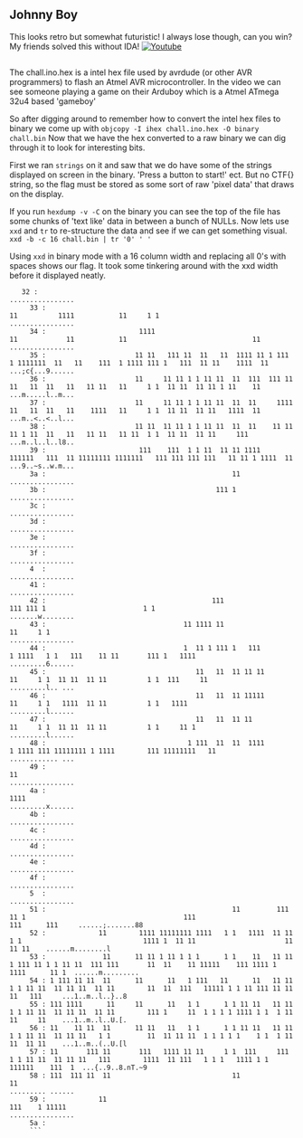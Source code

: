 ## Johnny Boy

This looks retro but somewhat futuristic! I always lose though, can you win? My friends solved this without IDA!
[![Youtube](https://img.youtube.com/vi/Dem8Fq6hkAw/0.jpg)](https://www.youtube.com/watch?v=Dem8Fq6hkAw)

##
The chall.ino.hex is a intel hex file used by avrdude (or other AVR programmers) to flash an Atmel AVR microcontroller.
In the video we can see someone playing a game on their Arduboy which is a Atmel ATmega 32u4 based 'gameboy'

So after digging around to remember how to convert the intel hex files to binary we come up with `objcopy -I ihex chall.ino.hex -O binary chall.bin`
Now that we have the hex converted to a raw binary we can dig through it to look for interesting bits.

First we ran `strings` on it and saw that we do have some of the strings displayed on screen in the binary. 'Press a button to start!' ect.
But no CTF{} string, so the flag must be stored as some sort of raw 'pixel data' that draws on the display.

If you run `hexdump -v -C` on the binary you can see the top of the file has some chunks of 'text like' data in between a bunch of NULLs.
Now lets use `xxd` and `tr` to re-structure the data and see if we can get something visual. `xxd -b -c 16 chall.bin | tr '0' ' '`

Using `xxd` in binary mode with a 16 column width and replacing all 0's with spaces shows our flag. It took some tinkering around with the xxd width before it displayed neatly.

```
   32 :                                                                                                                                                  ................
     33 :                                                                11          1111           11     1 1                                             ................
     34 :                       1111                                     11            11           11                               11                    ................
     35 :                      11 11   111 11  11   11  1111 11 1 111  1 1111111  11   11    111  1 1111 111 1   111  11 11    1111  11                    ...;c{...9......
     36 :                      11     11 11 1 1 11 11  11  111  111 11   11   11  11   11   11 11   11     1 1  11 11  11 11 1 11    11                    ...m.....l..m...
     37 :                      11     11 11 1 1 11 11  11  11     1111   11   11  11   11    1111   11     1 1  11 11  11 11   1111  11                    ...m..<..<..l...
     38 :                      11 11  11 11 1 1 11 11  11  11    11 11   11 1 11  11   11   11 11   11 11  1 1  11 11  11 11     111                       ...m..l..l..l8..
     39 :                       111    111  1 1 11  11 11 1111   111111   111  11 11111111 1111111   111 111 111 111   11 11 1 1111  11                    ...9..~s..w.m...
     3a :                                              11                                                                                                  ................
     3b :                                          111 1                                                                                                   ................
     3c :                                                                                                                                                  ................
     3d :                                                                                                                                                  ................
     3e :                                                                                                                                                  ................
     3f :                                                                                                                                                  ................
     4  :                                                                                                                                                  ................
     41 :                                                                                                                                                  ................
     42 :                                         111                     111 111 1                        1 1                                             .......w........
     43 :                                  11 1111 11                    11     1 1                                                                        ................
     44 :                                  1  11 1 111 1   111         1 1111   1 1   111    11 11       111 1   1111                                      .........6......
     45 :                                     11   11  11 11 11          11     1 1  11 11  11 11          1 1  111     11                                 .........l.. ...
     46 :                                     11   11  11 11111          11     1 1   1111  11 11          1 1   1111                                      .........l......
     47 :                                     11   11  11 11             11     1 1  11 11  11 11          1 1     11 1                                    .........l......
     48 :                                   1 111  11  11  1111        1 1111 111 11111111 1 1111        111 11111111   11                                 ............ ...
     49 :                                                                                      11                                                          ................
     4a :                                                                                   1111                                                           .........x......
     4b :                                                                                                                                                  ................
     4c :                                                                                                                                                  ................
     4d :                                                                                                                                                  ................
     4e :                                                                                                                                                  ................
     4f :                                                                                                                                                  ................
     5  :                                                                                                                                                  ................
     51 :                                              11         111 11 1                                       111                      111      111     ......;.......88
     52 :             11        1111 11111111 1111   1 1   1111  11 11 1 1                              1111 1  11 11                      11     11 11    ......m........l
     53 :              11      11 11 1 11 1 1 1      1 1    11   11 11 1 111 11 1 1 11 11  111 111       11  11    11 11111    111 1111 1  1111      11 1  ......m.........
     54 : 1 111 11 11  11      11      11   1 111   11      11   11 11 1 1 11 11  11 11 11  11 11        11  11  111   11111 1 1 11 111 11 11 11   111     ...1..m..l..}..8
     55 : 111 1111      11     11      11   1 1      1 1 11 11   11 11 1 1 11 11  11 11 11  11 11        111 1     11  1 1 1 1 1111 1 1  1 11 11     11    ...1..m..l..U.[.
     56 : 11    11 11  11      11 11   11   1 1      1 1 11 11   11 11 1 1 11 11  11 11 11   1 1         11  11 11 11  1 1 1 1 1    1 1  1 11 11  11 11    ...1..m..(..U.[l
     57 : 11       111 11       111   1111 11 11     1 1  111     111  1 1 11 11  11 11 11   111        1111  11 111   1 1 1   1111 1 1  111111    111  1  ...{..9..8.nT.~9
     58 : 111  111 11  11                              11                                    11                                                            ......... ......
     59 :             11                                                                   111    1 11111                                                  ................
     5a :                                                                                                                                    
     ```

